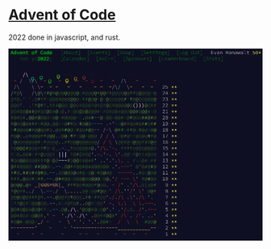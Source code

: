 # [Advent of Code](https://adventofcode.com/2022)

2022 done in javascript, and rust.

![Completed Calendar](/calendar.png)

